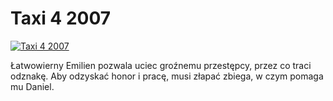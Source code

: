 Taxi 4 2007 
=============
[![Taxi 4 2007 ](http://vidos.pl/images/player.gif)](http://vidos.pl/taxi-4-2007)

 Łatwowierny Emilien pozwala uciec groźnemu przestępcy, przez co traci odznakę. Aby odzyskać honor i pracę, musi złapać zbiega, w czym pomaga mu Daniel.
